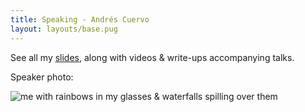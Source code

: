 ```yaml
---
title: Speaking - Andrés Cuervo
layout: layouts/base.pug
---
```

See all my [slides](https://slides.cwervo.com/), along with videos & write-ups accompanying talks.

Speaker photo:

![me with rainbows in my glasses & waterfalls spilling over them](/assets/images/twitter_photo.png)
